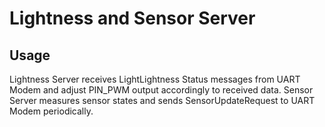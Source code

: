 # Lightness and Sensor Server

## Usage
Lightness Server receives LightLightness Status messages from UART Modem and adjust PIN_PWM output accordingly to received data.
Sensor Server measures sensor states and sends SensorUpdateRequest to UART Modem periodically.